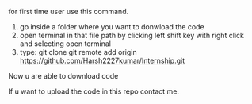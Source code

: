 for first time user use this command.

1) go inside a folder where you want to donwload the code
2) open terminal in that file path by clicking left shift key with right click and selecting open terminal
3) type: git clone git remote add origin https://github.com/Harsh2227kumar/Internship.git

Now u are able to download code

If u want to upload the code in this repo contact me.
